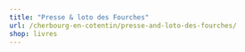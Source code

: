 ```yaml
---
title: "Presse & loto des Fourches"
url: /cherbourg-en-cotentin/presse-and-loto-des-fourches/
shop: livres
---
```

